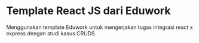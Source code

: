 # Template React JS dari Eduwork

Menggunakan template Eduwork untuk mengerjakan tugas integrasi react x express dengan studi kasus CRUDS